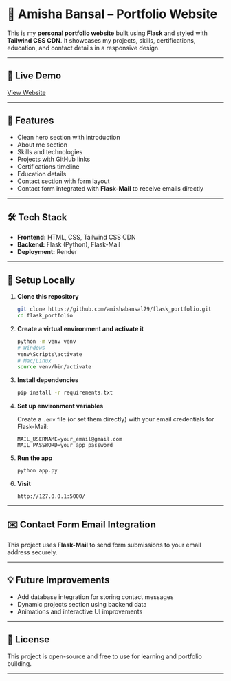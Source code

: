 # 🌟 Amisha Bansal – Portfolio Website

This is my **personal portfolio website** built using **Flask** and styled with **Tailwind CSS CDN**. It showcases my projects, skills, certifications, education, and contact details in a responsive design.

---

## 🔗 **Live Demo**

[View Website](https://flask-portfolio-kqo3.onrender.com/)

---

## 📌 **Features**

- Clean hero section with introduction
- About me section
- Skills and technologies
- Projects with GitHub links
- Certifications timeline
- Education details
- Contact section with form layout
- Contact form integrated with **Flask-Mail** to receive emails directly

---

## 🛠️ **Tech Stack**

- **Frontend:** HTML, CSS, Tailwind CSS CDN
- **Backend:** Flask (Python), Flask-Mail
- **Deployment:** Render

---

## 🚀 **Setup Locally**

1. **Clone this repository**

    ```bash
    git clone https://github.com/amishabansal79/flask_portfolio.git
    cd flask_portfolio
    ```

2. **Create a virtual environment and activate it**

    ```bash
    python -m venv venv
    # Windows
    venv\Scripts\activate
    # Mac/Linux
    source venv/bin/activate
    ```

3. **Install dependencies**

    ```bash
    pip install -r requirements.txt
    ```

4. **Set up environment variables**

    Create a `.env` file (or set them directly) with your email credentials for Flask-Mail:

    ```
    MAIL_USERNAME=your_email@gmail.com
    MAIL_PASSWORD=your_app_password
    ```

5. **Run the app**

    ```bash
    python app.py
    ```

6. **Visit**

    ```
    http://127.0.0.1:5000/
    ```

---

## ✉️ **Contact Form Email Integration**

This project uses **Flask-Mail** to send form submissions to your email address securely.

---

## 💡 **Future Improvements**

- Add database integration for storing contact messages
- Dynamic projects section using backend data
- Animations and interactive UI improvements

---

## 📄 **License**

This project is open-source and free to use for learning and portfolio building.

---
